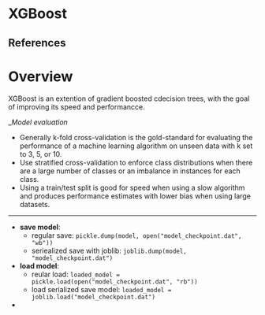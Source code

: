 <h1>XGBoost</h1>

References
- 

# Overview
XGBoost is an extention of gradient boosted cdecision trees, with the goal of improving its speed and performancce. 

__Model evaluation_
- Generally k-fold cross-validation is the gold-standard for evaluating the performance of a machine learning algorithm on unseen data with k set to 3, 5, or 10.
- Use stratified cross-validation to enforce class distributions when there are a large number of classes or an imbalance in instances for each class.
- Using a train/test split is good for speed when using a slow algorithm and produces performance estimates with lower bias when using large datasets.

---
- __save model__:
  - regular save: `pickle.dump(model, open("model_checkpoint.dat", "wb"))`
  - seriealized save with joblib: `joblib.dump(model, "model_checkpoint.dat")`
- __load model__:
  - reular load: `loaded_model = pickle.load(open("model_checkpoint.dat", "rb"))`
  - load serialized save model: `loaded_model = joblib.load("model_checkpoint.dat")`
- 
